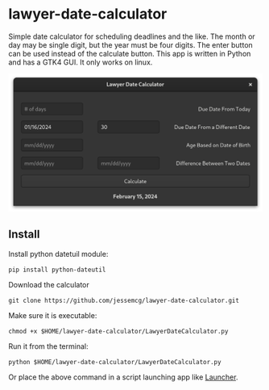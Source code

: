 # lawyer-date-calculator
Simple date calculator for scheduling deadlines and the like. The month or day may be single digit, but the year must be four digits. The enter button can be used instead of the calculate button. This app is written in Python and has a GTK4 GUI. It only works on linux.

<img src="screenshot.png" width="690">

## Install

Install python datetuil module:

	pip install python-dateutil

Download the calculator

	git clone https://github.com/jessemcg/lawyer-date-calculator.git

Make sure it is executable:

	chmod +x $HOME/lawyer-date-calculator/LawyerDateCalculator.py
	
Run it from the terminal:

	python $HOME/lawyer-date-calculator/LawyerDateCalculator.py
	
Or place the above command in a script launching app like [Launcher](https://extensions.gnome.org/extension/5874/launcher/).   

